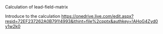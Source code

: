 Calculation of lead-field-matrix

Introduce to the calculation https://onedrive.live.com/edit.aspx?resid=72EF237262A0B791!4993&ithint=file%2cpptx&authkey=!AHoG4Zyd0y1w2k0
